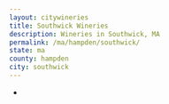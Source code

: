 ```yaml
---
layout: citywineries
title: Southwick Wineries
description: Wineries in Southwick, MA
permalink: /ma/hampden/southwick/
state: ma
county: hampden
city: southwick
---
```

-
